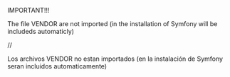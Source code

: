 

IMPORTANT!!!

The file VENDOR are not imported (in the installation of Symfony will be includeds automaticly)

//

Los archivos VENDOR no estan importados (en la instalación de Symfony seran incluidos automaticamente)

